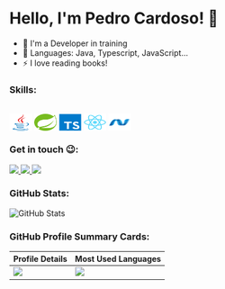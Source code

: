 # Hello, I'm Pedro Cardoso! 👋

- 🔭 I'm a Developer in training
- 🌱 Languages: Java, Typescript, JavaScript...
- ⚡ I love reading books!

### Skills:

<div style="display: inline_block"><br>
  <img align="center" alt="Java" height="30" width="40" src="https://raw.githubusercontent.com/devicons/devicon/master/icons/java/java-original.svg">
  <img align="center" alt="Spring Boot" height="30" width="40" src="https://raw.githubusercontent.com/devicons/devicon/master/icons/spring/spring-original.svg">
  <img align="center" alt="TypeScript" height="30" width="40" src="https://raw.githubusercontent.com/devicons/devicon/master/icons/typescript/typescript-original.svg">
  <img align="center" alt="React" height="30" width="40" src="https://raw.githubusercontent.com/devicons/devicon/master/icons/react/react-original.svg">
  <img align="center" alt=".NET" height="30" width="40" src="https://raw.githubusercontent.com/devicons/devicon/master/icons/dot-net/dot-net-original.svg">


</div>



### Get in touch 😉:

<div> 
  <a href="https://www.instagram.com/pedrocrd_/?next=%2F" target="_blank">
    <img src="https://img.shields.io/badge/-Instagram-%23E4405F?style=for-the-badge&logo=instagram&logoColor=white" target="_blank">
  </a> 
  <a href="mailto:www.pedrolucascardoso@gmail.com">
    <img src="https://img.shields.io/badge/-Gmail-%23333?style=for-the-badge&logo=gmail&logoColor=white" target="_blank">
  </a>
  <a href="https://www.linkedin.com/in/pedro-lucas-cardoso-0036b5262/" target="_blank">
    <img src="https://img.shields.io/badge/-LinkedIn-%230077B5?style=for-the-badge&logo=linkedin&logoColor=white" target="_blank">
  </a> 
</div>

### GitHub Stats:

![GitHub Stats](https://github-readme-stats.vercel.app/api?username=PedroCardoso2&show_icons=true&theme=dark)

### GitHub Profile Summary Cards:

| Profile Details | Most Used Languages |
| --- | --- |
| ![](http://github-profile-summary-cards.vercel.app/api/cards/profile-details?username=PedroCardoso2&theme=apprentice) | ![](http://github-profile-summary-cards.vercel.app/api/cards/most-commit-language?username=PedroCardoso2&theme=apprentice) |
